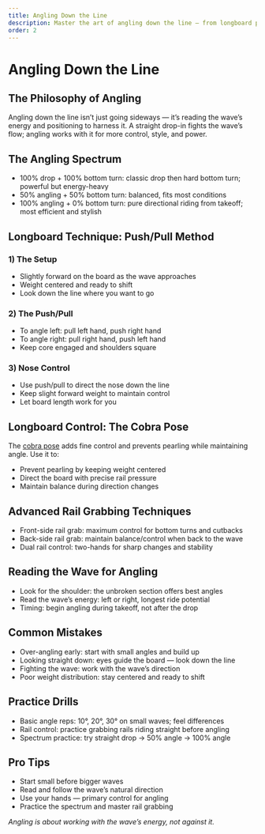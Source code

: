 ```yaml
---
title: Angling Down the Line
description: Master the art of angling down the line — from longboard push/pull to shortboard control, and flow with the wave’s energy.
order: 2
---
```


# Angling Down the Line

## The Philosophy of Angling
Angling down the line isn’t just going sideways — it’s reading the wave’s energy and positioning to harness it. A straight drop-in fights the wave’s flow; angling works with it for more control, style, and power.

## The Angling Spectrum
- 100% drop + 100% bottom turn: classic drop then hard bottom turn; powerful but energy-heavy
- 50% angling + 50% bottom turn: balanced, fits most conditions
- 100% angling + 0% bottom turn: pure directional riding from takeoff; most efficient and stylish

## Longboard Technique: Push/Pull Method
### 1) The Setup
- Slightly forward on the board as the wave approaches
- Weight centered and ready to shift
- Look down the line where you want to go

### 2) The Push/Pull
- To angle left: pull left hand, push right hand
- To angle right: pull right hand, push left hand
- Keep core engaged and shoulders square

### 3) Nose Control
- Use push/pull to direct the nose down the line
- Keep slight forward weight to maintain control
- Let board length work for you

## Longboard Control: The Cobra Pose
The [cobra pose](/guides/cobra-pose) adds fine control and prevents pearling while maintaining angle. Use it to:
- Prevent pearling by keeping weight centered
- Direct the board with precise rail pressure
- Maintain balance during direction changes

## Advanced Rail Grabbing Techniques
- Front-side rail grab: maximum control for bottom turns and cutbacks
- Back-side rail grab: maintain balance/control when back to the wave
- Dual rail control: two-hands for sharp changes and stability

## Reading the Wave for Angling
- Look for the shoulder: the unbroken section offers best angles
- Read the wave’s energy: left or right, longest ride potential
- Timing: begin angling during takeoff, not after the drop

## Common Mistakes
- Over-angling early: start with small angles and build up
- Looking straight down: eyes guide the board — look down the line
- Fighting the wave: work with the wave’s direction
- Poor weight distribution: stay centered and ready to shift

## Practice Drills
- Basic angle reps: 10°, 20°, 30° on small waves; feel differences
- Rail control: practice grabbing rails riding straight before angling
- Spectrum practice: try straight drop → 50% angle → 100% angle

## Pro Tips
- Start small before bigger waves
- Read and follow the wave’s natural direction
- Use your hands — primary control for angling
- Practice the spectrum and master rail grabbing

_Angling is about working with the wave’s energy, not against it._


